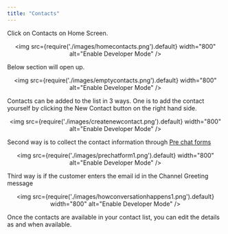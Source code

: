 ```yaml
---
title: "Contacts"
---
```


Click on Contacts on Home Screen.

<div align="center">

<img src={require('./images/homecontacts.png').default} width="800" alt="Enable Developer Mode" />

</div>

Below section will open up.
<div align="center">

<img src={require('./images/emptycontacts.png').default} width="800" alt="Enable Developer Mode" />

</div>
Contacts can be added to the list in 3 ways. One is to add the contact yourself by clicking the New Contact button on the right hand side.

<div align="center">

<img src={require('./images/createnewcontact.png').default} width="800" alt="Enable Developer Mode" />

</div>

Second way is to collect the contact information through [Pre chat forms](add-inbox-settings.md)

<div align="center">

<img src={require('./images/prechatform1.png').default} width="800" alt="Enable Developer Mode" />

</div>

Third way is if the customer enters the email id in the Channel Greeting message

<div align="center">

<img src={require('./images/howconversationhappens1.png').default} width="800" alt="Enable Developer Mode" />

</div>

Once the contacts are available in your contact list, you can edit the details as and when available.
